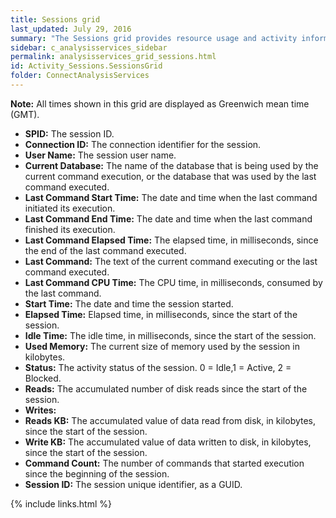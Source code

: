 ```yaml
---
title: Sessions grid
last_updated: July 29, 2016
summary: "The Sessions grid provides resource usage and activity information for current sessions on the server."
sidebar: c_analysisservices_sidebar
permalink: analysisservices_grid_sessions.html
id: Activity_Sessions.SessionsGrid
folder: ConnectAnalysisServices
---
```


<p><b>Note:</b> All times shown in this grid are displayed as Greenwich mean time (GMT).</p>

<ul>
    <li><b>SPID:</b> The session ID.</li>		
    <li><b>Connection ID:</b> The connection identifier for the session.</li>		
<li><b>User Name:</b> The session user name.</li>		
<li><b>Current Database:</b> The name of the database that is being used by the current command execution, or the database that was used by the last command executed.</li>		
<li><b>Last Command Start Time:</b> The date and time when the last command initiated its execution.</li>		
<li><b>Last Command End Time:</b> The date and time when the last command finished its execution.</li>		
<li><b>Last Command Elapsed Time:</b> The elapsed time, in milliseconds, since the end of the last command executed.</li>		
    <li><b>Last Command:</b> The text of the current command executing or the last command executed.</li>		
<li><b>Last Command CPU Time:</b> The CPU time, in milliseconds, consumed by the last command.</li>		
    <li><b>Start Time:</b> The date and time the session started.</li>		
<li><b>Elapsed Time:</b> Elapsed time, in milliseconds, since the start of the session.</li>		
<li><b>Idle Time:</b> The idle time, in milliseconds, since the start of the session.</li>		
    <li><b>Used Memory:</b> The current size of memory used by the session in kilobytes.</li>
    <li><b>Status:</b> The activity status of the session. 0 = Idle,1 = Active, 2 = Blocked.</li>
    <li><b>Reads:</b> The accumulated number of disk reads since the start of the session.</li>
<li><b>Writes:</b> </li>
    <li><b>Reads KB:</b> The accumulated value of data read from disk, in kilobytes, since the start of the session.</li>
    <li><b>Write KB:</b> The accumulated value of data written to disk, in kilobytes, since the start of the session.</li>
    <li><b>Command Count:</b> The number of commands that started execution since the beginning of the session.</li>
<li><b>Session ID:</b> The session unique identifier, as a GUID.</li>																			
</ul>		


{% include links.html %}

